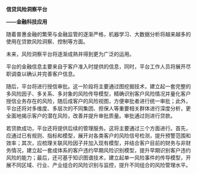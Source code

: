 **信贷风险洞察平台**

**——金融科技应用**

随着普惠金融的繁荣与金融监管的逐渐严格，机器学习、大数据分析将越来越多的使用在贷款风险洞察、控制等方面。

未来，风险洞察平台将逐渐成熟并得到更为广泛的运用。

平台的金融信息主要来自于客户准入时提供的信息，同时，平台工作人员将展开尽职调查以确认并完善客户信息。

随后，平台将进行授信审批。这一阶段将主要通过图挖掘技术，建立起一套完整的多风险因子、多关系、多对象的风险传导模型，精确识别客户风险情况并量化客户授信业务存在的风险，随后成客户的风险视图，方便审批者进行统一审批；此外，平台还将对多维度、多层次的不同集团、担保人等重要相关群体进行深度分析，更全面地揭示客户的潜在风险，改善并提升审批质量。审批通过则进行贷款。

若贷款成功，平台还将提供后续的管理服务。这将主要通过三个方面进行。首先，应通过已有规则、指标和模型，展开对各类客户的风险信号检测，提升预警范围和效率；其次，应梳理关联风险因子并加入现有模型，并结合客户目前的财务与非财务情况，建立起一套成体系的客户违约早期风险识别模型，提升早期识别客户违约风险的能力；最后，还可基于知识图谱技术，建立起单一风险事件的传导模型，开展不同区域、行业、产业组合的风险识别与监控，提升不同组合的风险管理水平。
